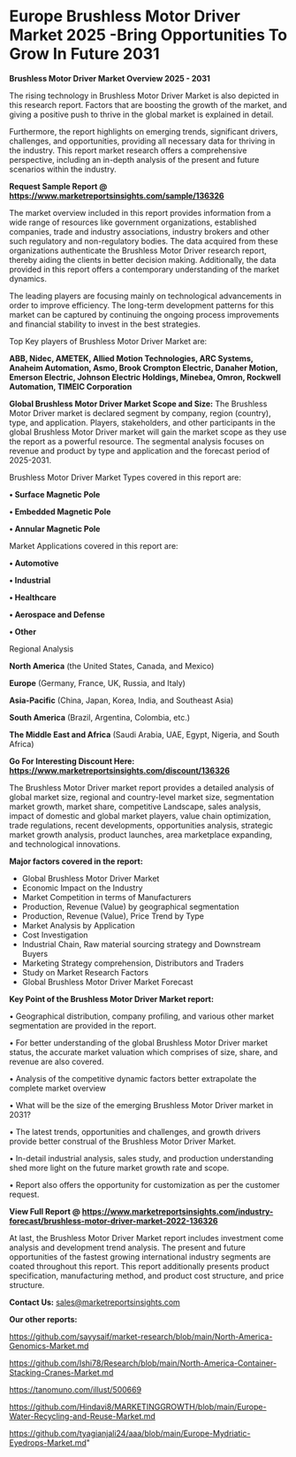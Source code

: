 # Europe Brushless Motor Driver Market 2025 -Bring Opportunities To Grow In Future 2031

<Strong> Brushless Motor Driver Market Overview 2025 - 2031</strong>

The rising technology in Brushless Motor Driver Market is also depicted in this research report. Factors that are boosting the growth of the market, and giving a positive push to thrive in the global market is explained in detail.

Furthermore, the report highlights on emerging trends, significant drivers, challenges, and opportunities, providing all necessary data for thriving in the industry. This report market research offers a comprehensive perspective, including an in-depth analysis of the present and future scenarios within the industry.

<strong>Request Sample Report @ <a href=https://www.marketreportsinsights.com/sample/136326>https://www.marketreportsinsights.com/sample/136326</a></strong>

The market overview included in this report provides information from a wide range of resources like government organizations, established companies, trade and industry associations, industry brokers and other such regulatory and non-regulatory bodies. The data acquired from these organizations authenticate the Brushless Motor Driver research report, thereby aiding the clients in better decision making. Additionally, the data provided in this report offers a contemporary understanding of the market dynamics.

The leading players are focusing mainly on technological advancements in order to improve efficiency. The long-term development patterns for this market can be captured by continuing the ongoing process improvements and financial stability to invest in the best strategies.

Top Key players of Brushless Motor Driver Market are:

<strong>ABB, Nidec, AMETEK, Allied Motion Technologies, ARC Systems, Anaheim Automation, Asmo, Brook Crompton Electric, Danaher Motion, Emerson Electric, Johnson Electric Holdings, Minebea, Omron, Rockwell Automation, TIMEIC Corporation</strong>

<strong><b>Global Brushless Motor Driver Market Scope and Size:</b></strong>
The Brushless Motor Driver market is declared segment by company, region (country), type, and application. Players, stakeholders, and other participants in the global Brushless Motor Driver market will gain the market scope as they use the report as a powerful resource. The segmental analysis focuses on revenue and product by type and application and the forecast period of 2025-2031.

Brushless Motor Driver Market Types covered in this report are:

<strong>• Surface Magnetic Pole

• Embedded Magnetic Pole

• Annular Magnetic Pole</strong>

Market Applications covered in this report are:

<strong>• Automotive

• Industrial

• Healthcare

• Aerospace and Defense

• Other</strong> 

Regional Analysis

<strong>North America</strong> (the United States, Canada, and Mexico)

<strong>Europe</strong> (Germany, France, UK, Russia, and Italy)

<strong>Asia-Pacific</strong> (China, Japan, Korea, India, and Southeast Asia)

<strong>South America</strong> (Brazil, Argentina, Colombia, etc.)

<strong>The Middle East and Africa</strong> (Saudi Arabia, UAE, Egypt, Nigeria, and South Africa)

<strong>Go For Interesting Discount Here: <a href=https://www.marketreportsinsights.com/discount/136326>https://www.marketreportsinsights.com/discount/136326</a></strong>

The Brushless Motor Driver market report provides a detailed analysis of global market size, regional and country-level market size, segmentation market growth, market share, competitive Landscape, sales analysis, impact of domestic and global market players, value chain optimization, trade regulations, recent developments, opportunities analysis, strategic market growth analysis, product launches, area marketplace expanding, and technological innovations.

<strong><b>Major factors covered in the report:</b></strong>
<ul>
  <li>Global Brushless Motor Driver Market </li>
  <li>Economic Impact on the Industry</li>
  <li>Market Competition in terms of Manufacturers</li>
  <li>Production, Revenue (Value) by geographical segmentation</li>
  <li>Production, Revenue (Value), Price Trend by Type</li>
  <li>Market Analysis by Application</li>
  <li>Cost Investigation</li>
  <li>Industrial Chain, Raw material sourcing strategy and Downstream Buyers</li>
  <li>Marketing Strategy comprehension, Distributors and Traders</li>
  <li>Study on Market Research Factors</li>
  <li>Global Brushless Motor Driver Market Forecast</li>
</ul>

<strong><b>Key Point of the Brushless Motor Driver Market report:</b></strong>

• Geographical distribution, company profiling, and various other market segmentation are provided in the report.

• For better understanding of the global Brushless Motor Driver market status, the accurate market valuation which comprises of size, share, and revenue are also covered.

• Analysis of the competitive dynamic factors better extrapolate the complete market overview

• What will be the size of the emerging Brushless Motor Driver market in 2031?

• The latest trends, opportunities and challenges, and growth drivers provide better construal of the Brushless Motor Driver Market.

• In-detail industrial analysis, sales study, and production understanding shed more light on the future market growth rate and scope.

• Report also offers the opportunity for customization as per the customer request.

<strong><b>View Full Report @ <a href=https://www.marketreportsinsights.com/industry-forecast/brushless-motor-driver-market-2022-136326>https://www.marketreportsinsights.com/industry-forecast/brushless-motor-driver-market-2022-136326</a></b></strong>


At last, the Brushless Motor Driver Market report includes investment come analysis and development trend analysis. The present and future opportunities of the fastest growing international industry segments are coated throughout this report. This report additionally presents product specification, manufacturing method, and product cost structure, and price structure.

<strong>Contact Us:</strong>
sales@marketreportsinsights.com

<strong>Our other reports:</strong>

<a href=https://github.com/sayysaif/market-research/blob/main/North-America-Genomics-Market.md>https://github.com/sayysaif/market-research/blob/main/North-America-Genomics-Market.md</a>

<a href=https://github.com/Ishi78/Research/blob/main/North-America-Container-Stacking-Cranes-Market.md>https://github.com/Ishi78/Research/blob/main/North-America-Container-Stacking-Cranes-Market.md</a>

<a href=https://tanomuno.com/illust/500669>https://tanomuno.com/illust/500669</a>

<a href=https://github.com/Hindavi8/MARKETINGGROWTH/blob/main/Europe-Water-Recycling-and-Reuse-Market.md>https://github.com/Hindavi8/MARKETINGGROWTH/blob/main/Europe-Water-Recycling-and-Reuse-Market.md</a>

<a href=https://github.com/tyagianjali24/aaa/blob/main/Europe-Mydriatic-Eyedrops-Market.md>https://github.com/tyagianjali24/aaa/blob/main/Europe-Mydriatic-Eyedrops-Market.md</a>"
